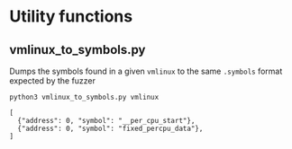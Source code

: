 # Utility functions

## vmlinux_to_symbols.py

Dumps the symbols found in a given `vmlinux` to the same `.symbols` format expected by
the fuzzer

```
python3 vmlinux_to_symbols.py vmlinux
```

```
[
  {"address": 0, "symbol": "__per_cpu_start"}, 
  {"address": 0, "symbol": "fixed_percpu_data"},
]
```
